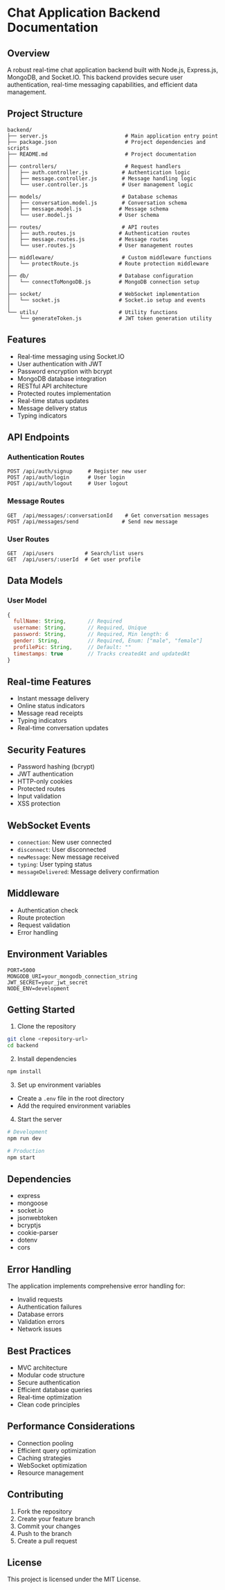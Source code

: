 # Chat Application Backend Documentation

## Overview

A robust real-time chat application backend built with Node.js, Express.js, MongoDB, and Socket.IO. This backend provides secure user authentication, real-time messaging capabilities, and efficient data management.

## Project Structure

```
backend/
├── server.js                         # Main application entry point
├── package.json                      # Project dependencies and scripts
├── README.md                         # Project documentation
│
├── controllers/                      # Request handlers
│   ├── auth.controller.js           # Authentication logic
│   ├── message.controller.js        # Message handling logic
│   └── user.controller.js           # User management logic
│
├── models/                          # Database schemas
│   ├── conversation.model.js        # Conversation schema
│   ├── message.model.js            # Message schema
│   └── user.model.js               # User schema
│
├── routes/                          # API routes
│   ├── auth.routes.js              # Authentication routes
│   ├── message.routes.js           # Message routes
│   └── user.routes.js              # User management routes
│
├── middleware/                      # Custom middleware functions
│   └── protectRoute.js             # Route protection middleware
│
├── db/                             # Database configuration
│   └── connectToMongoDB.js         # MongoDB connection setup
│
├── socket/                         # WebSocket implementation
│   └── socket.js                   # Socket.io setup and events
│
└── utils/                          # Utility functions
    └── generateToken.js            # JWT token generation utility
```

## Features

- Real-time messaging using Socket.IO
- User authentication with JWT
- Password encryption with bcrypt
- MongoDB database integration
- RESTful API architecture
- Protected routes implementation
- Real-time status updates
- Message delivery status
- Typing indicators

## API Endpoints

### Authentication Routes

```
POST /api/auth/signup     # Register new user
POST /api/auth/login      # User login
POST /api/auth/logout     # User logout
```

### Message Routes

```
GET  /api/messages/:conversationId    # Get conversation messages
POST /api/messages/send              # Send new message
```

### User Routes

```
GET  /api/users          # Search/list users
GET  /api/users/:userId  # Get user profile
```

## Data Models

### User Model

```javascript
{
  fullName: String,       // Required
  username: String,       // Required, Unique
  password: String,       // Required, Min length: 6
  gender: String,         // Required, Enum: ["male", "female"]
  profilePic: String,     // Default: ""
  timestamps: true        // Tracks createdAt and updatedAt
}
```

## Real-time Features

- Instant message delivery
- Online status indicators
- Message read receipts
- Typing indicators
- Real-time conversation updates

## Security Features

- Password hashing (bcrypt)
- JWT authentication
- HTTP-only cookies
- Protected routes
- Input validation
- XSS protection

## WebSocket Events

- `connection`: New user connected
- `disconnect`: User disconnected
- `newMessage`: New message received
- `typing`: User typing status
- `messageDelivered`: Message delivery confirmation

## Middleware

- Authentication check
- Route protection
- Request validation
- Error handling

## Environment Variables

```
PORT=5000
MONGODB_URI=your_mongodb_connection_string
JWT_SECRET=your_jwt_secret
NODE_ENV=development
```

## Getting Started

1. Clone the repository

```bash
git clone <repository-url>
cd backend
```

2. Install dependencies

```bash
npm install
```

3. Set up environment variables

- Create a `.env` file in the root directory
- Add the required environment variables

4. Start the server

```bash
# Development
npm run dev

# Production
npm start
```

## Dependencies

- express
- mongoose
- socket.io
- jsonwebtoken
- bcryptjs
- cookie-parser
- dotenv
- cors

## Error Handling

The application implements comprehensive error handling for:

- Invalid requests
- Authentication failures
- Database errors
- Validation errors
- Network issues

## Best Practices

- MVC architecture
- Modular code structure
- Secure authentication
- Efficient database queries
- Real-time optimization
- Clean code principles

## Performance Considerations

- Connection pooling
- Efficient query optimization
- Caching strategies
- WebSocket optimization
- Resource management

## Contributing

1. Fork the repository
2. Create your feature branch
3. Commit your changes
4. Push to the branch
5. Create a pull request

## License

This project is licensed under the MIT License.

